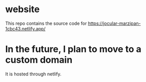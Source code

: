 # website
This repo contains the source code for https://jocular-marzipan-1cbc43.netlify.app/ 

# In the future, I plan to move to a custom domain

It is hosted through netlify.
